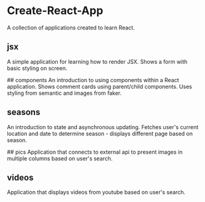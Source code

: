 # Create-React-App

A collection of applications created to learn React.

## jsx
A simple application for learning how to render JSX. Shows a form with basic styling on screen.

## components
An introduction to using components within a React application. Shows comment cards using parent/child components. Uses styling from semantic and images from faker.

## seasons
An introduction to state and asynchronous updating. Fetches user's current location and date to determine season - displays different page based on season.

## pics
Application that connects to external api to present images in multiple columns based on user's search.

## videos
Application that displays videos from youtube based on user's search.
